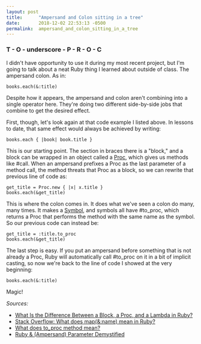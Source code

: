 ```yaml
---
layout: post
title:      "Ampersand and Colon sitting in a tree"
date:       2018-12-02 22:53:13 -0500
permalink:  ampersand_and_colon_sitting_in_a_tree
---
```


### T - O - underscore - P - R - O - C
I didn't have opportunity to use it during my most recent project, but I'm going to talk about a neat Ruby thing I learned about outside of class. The ampersand colon. As in:

```
books.each(&:title)
```

Despite how it appears, the ampersand and colon aren't combining into a single operator here. They're doing two different side-by-side jobs that combine to get the desired effect. 

First, though, let's look again at that code example I listed above. In lessons to date, that same effect would always be achieved by writing:

```
books.each { |book| book.title }
```

This is our starting point. The section in braces there is a "block," and a block can be wrapped in an object called a [Proc](https://ruby-doc.com/core/Proc.html), which gives us methods like #call. When an ampersand prefixes a Proc as the last parameter of a method call, the method threats that Proc as a block, so we can rewrite that previous line of code as:

```
get_title = Proc.new { |x| x.title }
books.each(&get_title)
```

This is where the colon comes in. It does what we've seen a colon do many, many times. It makes a [Symbol](https://ruby-doc.com/core/Symbol.html), and symbols all have #to_proc, which returns a Proc that performs the method with the same name as the symbol. So our previous code can instead be:

```
get_title = :title.to_proc
books.each(&get_title)
```

The last step is easy. If you put an ampersand before something that is not already a Proc, Ruby will automatically call #to_proc on it in a bit of implicit casting, so now we're back to the line of code I showed at the very beginning:

```
books.each(&:title)
```

Magic!


*Sources:*
* [What Is the Difference Between a Block, a Proc, and a Lambda in Ruby?](https://awaxman11.github.io/blog/2013/08/05/what-is-the-difference-between-a-block/)
* [Stack Overflow: What does map(&:name) mean in Ruby?](https://stackoverflow.com/questions/1217088/what-does-mapname-mean-in-ruby)
* [What does to_proc method mean?](https://stackoverflow.com/questions/14881125/what-does-to-proc-method-mean)
* [Ruby & (Ampersand) Parameter Demystified](https://skorks.com/2013/04/ruby-ampersand-parameter-demystified/)
